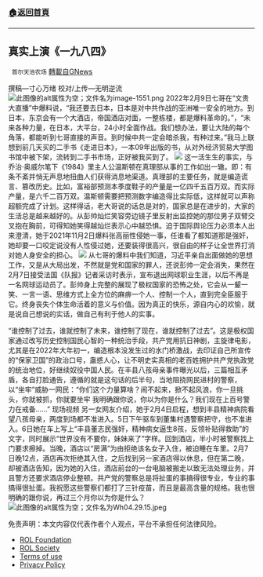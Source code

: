 ###  [:house:返回首頁](https://github.com/ourhimalayas/txt)
---


## 真实上演《一九八四》
` 首尔天池农场` [轉載自GNews](https://gnews.org/zh-hans/2012614/)

撰稿—寸心万绪
校对/上传—无明逆流
![此图像的alt属性为空；文件名为image-1551.png](https://assets.gnews.org/wp-content/uploads/2022/02/image-1551.png)
2022年2月9日七哥在“文贵大直播”中爆料说，“我还要去日本，日本是对中共作战的亚洲唯一安全的地方。到日本，东京会有一个大酒店，帝国酒店对面，一整栋楼，都是爆料革命的。”，“未来各种力量，在日本，大平台，24小时全面作战。我们想办法，要让大陆的每个角落，都能听到七哥直接的声音。到时候中共一定会暗杀我，有种过来。”我马上联想到前几天买的二手书《走进日本》，一本09年出版的书，从对外经济贸易大学图书馆中被下架，流转到二手书市场，正好被我买到了。
![](https://assets.gnews.org/wp-content/uploads/2022/02/W.jpeg)
这一活生生的事实，与乔治·奥威尔笔下《1984》里主人公温斯顿在真理部从事的工作如出一辙。即：有条不紊并悄无声息地扭曲人们获得消息地渠道。真理部的主要任务，就是编造谎言、篡改历史。比如，富裕部预测本季度鞋子的产量是一亿四千五百万双。而实际产量，是六千二百万双。温斯顿需要把预测数字编造得比实际低，这样就可以声称超额完成了计划。这样得话，老大哥说的话总是对的，国家总是在进步的，大家的生活总是越来越好的。从彭帅灿烂笑容旁边镜子里反射出监控她的那位男子双臂交叉抱在胸前，可得知她笑得越灿烂表示心中越恐惧。迫于国际舆论压力必须本人出来澄清，她于2021年11月2日爆料张高丽性侵她一事，任谁看了都知道那是强奸，她却要一口咬定说没有人性侵过她，还要装得很高兴，很自由的样子让全世界打消对她人身安全的担心。
![](https://assets.gnews.org/wp-content/uploads/2022/02/image-1553.png)
从七哥的爆料中我们知道，习近平亲自出面做她的思想工作，又是从大局出发，不然就是党和国家的罪人，还说彭帅一定会消失，果然在2月7日接受法国《队报》记者采访时表示，宣布退出网球职业生涯，以后不再是一名网球运动员了。彭帅身上完整的展现了极权国家的恐怖之处，它会从一颦一笑、一言一语、思维方式上全方位的麻痹一个人、控制一个人，直到完全臣服于它。终身丧失个体生命活着的意义与价值。因为真正的快乐，源自内心的欢愉，就是说自己想说的实话，做自己有利于他人的实事。

“谁控制了过去，谁就控制了未来，谁控制了现在，谁就控制了过去”。这是极权国家通过改写历史控制国民心智的一种统治手段，共产党用抗日神剧，主旋律电影，尤其是在2022年大年初一，编造根本没发生过的水门桥激战，去印证自己所宣传的“保家卫国”的政治口号，蛊惑人心，让不明史实真相的老百姓拥护共产党执政党的统治地位，好继续奴役中国人民。在丰县八孩母亲事件曝光以后，三篇相互矛盾，各自打脸通告，遵循的就是这句话的后半句，当地阻挠网民进村的警察，以“坐牢”威胁一网民：“你们这个力量算啥？闹不起来，掀不起风浪，你一旦挑头，你就被抓，你就要坐牢 我明确跟你说，你以为你是什么？我们现在上百号警力在戒备……”
现场视频
另一女网友介绍，她于2月4日启程，想到丰县精神病院看望八孩母亲，两度到场都不准进入。5日下午驱车到董集村遇警察把守，也不准进入。6日她在车上写上“丰县董志民强奸，精神病女逼生8孩，反领补贴得救助”的文字，同时展示“世界没有不要你，妹妹来了”字样。回到酒店，半小时被警察找上门要求擦掉。当晚，酒店以“房满”为由拒绝该名女子入住，被迫睡在车里。2月7日晚12点，酒店再次拒绝其入住，之后找到另一家酒店得以休息，但在第二晚，却被酒店告知，因为她的入住，酒店前台的一台电脑被搬走以致无法处理业务，并且警方还要求酒店停业整顿。共产党的警察总是将扯蛋的事搞得很专业，专业的事搞得很扯蛋。我祝愿这些警察们都打了三针疫苗，而且是最高含量的规格。我也很明确的跟你说，再过三个月你以为你是什么？
![此图像的alt属性为空；文件名为Wh04.29.15.jpeg](https://assets.gnews.org/wp-content/uploads/2022/02/Wh04.29.15.jpeg)


 

免责声明：本文内容仅代表作者个人观点，平台不承担任何法律风险。

- [ROL Foundation](https://rolfoundation.org/)
- [ROL Society](https://rolsociety.org/)
- [Terms of use](https://gnews.org/terms-of-use-3/)
- [Privacy Policy](https://gnews.org/privacy-policy/)
